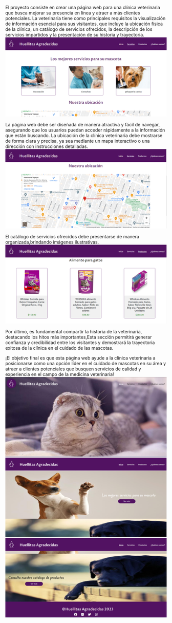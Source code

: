 El proyecto consiste en crear una página web para una clínica veterinaria que busca mejorar su presencia en línea y atraer a más clientes potenciales. La veterinaria tiene como principales requisitos la visualización de información esencial para sus visitantes, que incluye la ubicación física de la clínica, un catálogo de servicios ofrecidos, la descripción de los servicios impartidos y la presentación de su historia y trayectoria.
![Imagen ilustrativa de los servicios](https://github.com/antoniosancheza/huellitas_agradecidas/blob/main/servicios.png)

La página web debe ser diseñada de manera atractiva y fácil de navegar, asegurando que los usuarios puedan acceder rápidamente a la información que están buscando. La ubicación de la clínica veterinaria debe mostrarse de forma clara y precisa, ya sea mediante un mapa interactivo o una dirección con instrucciones detalladas.
![Imagen ilustrativa de la ubicacion](https://github.com/antoniosancheza/huellitas_agradecidas/blob/main/Ubicacion.png)

El catálogo de servicios ofrecidos debe presentarse de manera organizada,brindando imágenes ilustrativas.
![Imagen ilustrativa del catalogo](https://github.com/antoniosancheza/huellitas_agradecidas/blob/main/catalogo.png)

Por último, es fundamental compartir la historia de la veterinaria, destacando los hitos más importantes,Esta sección permitirá generar confianza y credibilidad entre los visitantes y demostrará la trayectoria exitosa de la clínica en el cuidado de las mascotas.

¡El objetivo final es que esta página web ayude a la clínica veterinaria a posicionarse como una opción líder en el cuidado de mascotas en su área y atraer a clientes potenciales que busquen servicios de calidad y experiencia en el campo de la medicina veterinaria!
![Imagen ilustrativa index](https://github.com/antoniosancheza/huellitas_agradecidas/blob/main/index1.png)
![Imagen ilustrativa index](https://github.com/antoniosancheza/huellitas_agradecidas/blob/main/index2.png)
![Imagen ilustrativa index](https://github.com/antoniosancheza/huellitas_agradecidas/blob/main/index3.png)
